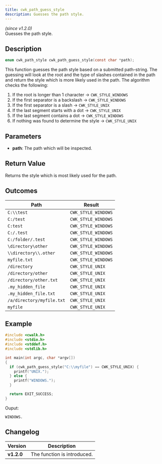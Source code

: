 ```yaml
---
title: cwk_path_guess_style
description: Guesses the path style.
---
```


_(since v1.2.0)_  
Guesses the path style.

## Description
```c
enum cwk_path_style cwk_path_guess_style(const char *path);
```

This function guesses the path style based on a submitted path-string. The guessing will look at the root and the type of slashes contained in the path and return the style which is more likely used in the path. 
The algorithm checks the following:
 1. If the root is longer than 1 character -> ``CWK_STYLE_WINDOWS``
 1. If the first separator is a backslash -> ``CWK_STYLE_WINDOWS``
 1. If the first separator is a slash -> ``CWK_STYLE_UNIX``
 1. If the last segment starts with a dot -> ``CWK_STYLE_UNIX``
 1. If the last segment contains a dot -> ``CWK_STYLE_WINDOWS``
 1. If nothing was found to determine the style -> ``CWK_STYLE_UNIX``

## Parameters
 * **path**: The path which will be inspected.

## Return Value
Returns the style which is most likely used for the path.

## Outcomes

| Path                        | Result                |
|-----------------------------|-----------------------|
| ``C:\\test``                | ``CWK_STYLE_WINDOWS`` |
| ``C:/test``                 | ``CWK_STYLE_WINDOWS`` |
| ``C:test``                  | ``CWK_STYLE_WINDOWS`` |
| ``C:/.test``                | ``CWK_STYLE_WINDOWS`` |
| ``C:/folder/.test``         | ``CWK_STYLE_WINDOWS`` |
| ``\directory\other``        | ``CWK_STYLE_WINDOWS`` |
| ``\\directory\\.other``     | ``CWK_STYLE_WINDOWS`` |
| ``myfile.txt``              | ``CWK_STYLE_WINDOWS`` |
| ``/directory``              | ``CWK_STYLE_UNIX``    |
| ``/directory/other``        | ``CWK_STYLE_UNIX``    |
| ``/directory/other.txt``    | ``CWK_STYLE_UNIX``    |
| ``.my_hidden_file``         | ``CWK_STYLE_UNIX``    |
| ``.my_hidden_file.txt``     | ``CWK_STYLE_UNIX``    |
| ``/a/directory/myfile.txt`` | ``CWK_STYLE_UNIX``    |
| ``myfile``                  | ``CWK_STYLE_UNIX``    |

## Example
```c
#include <cwalk.h>
#include <stdio.h>
#include <stddef.h>
#include <stdlib.h>

int main(int argc, char *argv[])
{
  if (cwk_path_guess_style("C:\\myfile") == CWK_STYLE_UNIX) {
    printf("UNIX.");
  } else {
    printf("WINDOWS.");
  }

  return EXIT_SUCCESS;
}
```

Ouput:
```
WINDOWS.
```

## Changelog

| Version    | Description                                            |
|------------|--------------------------------------------------------|
| **v1.2.0** | The function is introduced.                            |